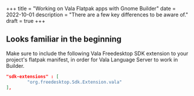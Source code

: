+++
title = "Working on Vala Flatpak apps with Gnome Builder"
date = 2022-10-01 
description = "There are a few key differences to be aware of."
draft = true
+++

## Looks familiar in the beginning


Make sure to include the following Vala Freedesktop SDK extension to your project's flatpak manifest, in order for Vala Language Server to work in Builder.

```json
"sdk-extensions" : [
        "org.freedesktop.Sdk.Extension.vala"
],
```

